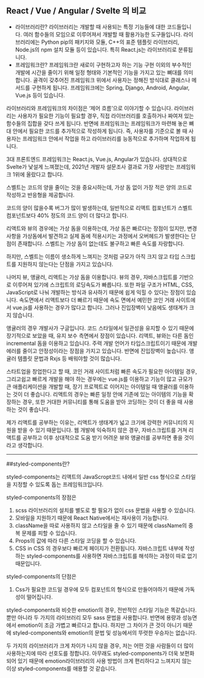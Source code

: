 ## React / Vue / Angular / Svelte 의 비교


*	라이브러리란? 라이브러리는 개발할 때 사용되는 특정 기능들에 대한 코드들입니다. 여러 함수들의 모임으로 이루어져서 개발할 때 활용가능한 도구들입니다. 라이브러리에는 Python pip의 패키지와 모듈, C++의 표준 템플릿 라이브러리, Node.js의 npm 설치 모듈 등이 있습니다. 특히 React.js는 라이브러리로 분류됩니다. 
*	프레임워크란? 프레임워크란 새로이 구현하고자 하는 기능 구현 이외의 부수적인 개발에 시간을 줄이기 위해 일정 형태와 기본적인 기능을 가지고 있는 뼈대를 의미합니다. 골격이 갖추어진 프레임워크 위에서 사용자는 정해진 방식대로 클래스나 메서드를 구현하게 됩니다. 프레임워크에는 Spring, Django, Android, Angular, Vue.js 등이 있습니다.  

라이브러리와 프레임워크의 차이점은 ‘제어 흐름’으로 이야기할 수 있습니다.
라이브러리는 사용자가 필요한 기능이 필요할 경우, 직접 라이브러리를 호출하거나 짜여져 있는 함수들의 집합을 갖다 쓰게 됩니다.
반면에 프레임워크는 프레임워크가 마련해 놓은 뼈대 안에서 필요한 코드를 추가적으로 작성하게 됩니다. 
즉, 사용자를 기준으로 볼 때 사용자는 프레임워크 안에서 작업을 하고 라이브러리를 능동적으로 추가하며 작업하게 됩니다. 

3대 프론트엔드 프레임워크는 React.js, Vue.js, Angular가 있습니다. 상대적으로 Svelte가 낯설게 느껴졌는데, 2021년 개발자 설문조사 결과로 가장 사랑받는 프레임워크 1위에 올랐다고 합니다.

스벨트는 코드의 양을 줄이는 것을 중요시하는데, 가상 돔 
없이 가장 적은 양의 코드로 작성하고 반응형을 제공합니다. 

코드의 양이 많을수록 버그가 많이 발생하는데, 일반적으로 리액트 컴포넌트가 스벨트 컴포넌트보다 40% 정도의 코드 양이 더 많다고 합니다.

리액트와 뷰의 경우에는 가상 돔을 이용하는데, 가상 돔은 빠르다는 장점이 있지만, 변경사항을 가상돔에서 발견하고 실제 돔에 적용시키는 과정에서 오버헤드가 발생한다는 단점이 존재합니다. 
스벨트는 가상 돔이 없는데도 불구하고 빠른 속도를 자랑합니다.

하지만, 스벨트는 이름이 생소하게 느껴지는 것처럼 규모가 아직 크지 않고 타입 스크립트를 지원하지 않는다는 단점을 가지고 있습니다. 



나머지 뷰, 앵귤러, 리액트는 가상 돔을 이용합니다.
뷰의 경우, 자바스크립트를 기반으로 이루어져 있기에 스크립트의 로딩속도가 빠릅니다. 또한 파일 구조가 HTML, CSS, JavaScript로 나눠 개발하는 방식과 유사하기 때문에 쉽게 익힐 수 있다는 장점이 있습니다. 속도면에서 리액트보다 더 빠르기 때문에 속도 면에서 예민한 코인 거래 사이트에서 vue.js를 사용하는 경우가 많다고 합니다. 그러나 진입장벽이 낮음에도 생태계가 크지 않습니다. 

앵귤러의 경우 개발사가 구글입니다. 코드 스타일에서 일관성을 유지할 수 있기 때문에 장기적으로 보았을 때, 유지 보수 측면에서 장점이 있습니다. 리액트, 뷰와는 다른 돔인 incremental 돔을 이용하고 있습니다. 주력 개발 언어가 타입스크립트이기 때문에 개발 에러를 줄이고 안정성이라는 장점을 가지고 있습니다. 반면에 진입장벽이 높습니다. 앵귤러 템플릿 문법과 Rxjs 등 배워야할 것이 많습니다. 

스타트업을 창업한다고 할 때, 코인 거래 사이트처럼 빠른 속도가 필요한 아이템일 경우, 그리고쉽고 빠르게 개발을 해야 하는 경우에는 vue.js를 이용하고 기능이 많고 규모가 큰 애플리케이션을 개발할 때, 장기 프로젝트로 이어지는 아이템일 때 앵귤러를 이용하는 것이 더 좋습니다. 리액트의 경우는 빠른 일정 안에 기존에 있는 아이템의 기능을 확장하는 경우, 또한 거대한 커뮤니티를 통해 도움을 받아 코딩하는 것이 더 좋을 때 사용하는 것이 좋습니다.

제가 리액트를 공부하는 이유는, 리액트가 생태계가 넓고 크기에 강력한 커뮤니티의 지원을 받을 수 있기 때문입니다. 웹 개발에 익숙하지 않은 경우, 자바스크립트를 거쳐 리액트를 공부하고 이후 상대적으로 도움 받기 어려운 뷰와 앵귤러를 공부하면 좋을 것이라고 생각합니다. 

---

##styled-components란?

styled-components는 리액트의 JavaScropt코드 내에서 일반 css 형식으로 스타일을 지정할 수 있도록 돕는 프레임워크입니다. 

styled-components의 장점은 
1.	scss 라이브러리의 설치를 별도로 할 필요가 없이 css 문법을 사용할 수 있습니다. 
2.	모바일을 지원하기 때문에 React Native에서는 재사용이 가능합니다.
3.	className을 따로 사용하지 않고 스타일을 줄 수 있기 때문에 className의 중복 문제를 피할 수 있습니다.
4.	Props의 값에 따라 다른 스타일 코딩을 할 수 있습니다. 
5.	CSS in CSS 의 경우보다 빠르게 페이지가 전환됩니다. 자바스크립트 내부에 작성하는 styled-components를 사용하면 자바스크립트를 해석하는 과정이 따로 없기 때문입니다.  

styled-components의 단점은
1.	Css가 필요한 코드일 경우에 모두 컴포넌트의 형식으로 만들어야하기 때문에 가독성이 떨어집니다. 

styled-components와 비슷한 emotion의 경우, 전반적인 스타일 기능은 똑같습니다. 뿐만 아니라 두 가지의 라이브러리 모두 sass 문법을 사용합니다. 반면에 용량과 성능면에서 emotion이 조금 가볍고 빠르다고 합니다. 하지만 그 차이가 큰 것이 아니기 때문에 styled-components와 emotion의 문법 및 성능에서의 뚜렷한 우승자는 없습니다.

두 가지의 라이브러리가 크게 차이가 나지 않을 경우, 저는 어떤 것을 사람들이 더 많이 사용하는지에 따라 선호도를 정합니다. 아무래도 styled-components가 더욱 보편화되어 있기 때문에 emotion라이브러리의 사용 방법이 크게 편리하다고 느껴지지 않는 이상 styled-components를 애용할 것 같습니다. 
